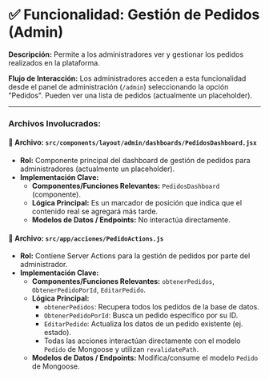 # ✅ Funcionalidad: Gestión de Pedidos (Admin)

**Descripción:** Permite a los administradores ver y gestionar los pedidos realizados en la plataforma.

**Flujo de Interacción:** Los administradores acceden a esta funcionalidad desde el panel de administración (`/admin`) seleccionando la opción "Pedidos". Pueden ver una lista de pedidos (actualmente un placeholder).

---

### Archivos Involucrados:

#### 📄 **Archivo:** `src/components/layout/admin/dashboards/PedidosDashboard.jsx`
* **Rol:** Componente principal del dashboard de gestión de pedidos para administradores (actualmente un placeholder).
* **Implementación Clave:**
    * **Componentes/Funciones Relevantes:** `PedidosDashboard` (componente).
    * **Lógica Principal:** Es un marcador de posición que indica que el contenido real se agregará más tarde.
    * **Modelos de Datos / Endpoints:** No interactúa directamente.

#### 📄 **Archivo:** `src/app/acciones/PedidoActions.js`
* **Rol:** Contiene Server Actions para la gestión de pedidos por parte del administrador.
* **Implementación Clave:**
    * **Componentes/Funciones Relevantes:** `obtenerPedidos`, `ObtenerPedidoPorId`, `EditarPedido`.
    * **Lógica Principal:**
        *   `obtenerPedidos`: Recupera todos los pedidos de la base de datos.
        *   `ObtenerPedidoPorId`: Busca un pedido específico por su ID.
        *   `EditarPedido`: Actualiza los datos de un pedido existente (ej. estado).
        *   Todas las acciones interactúan directamente con el modelo `Pedido` de Mongoose y utilizan `revalidatePath`.
    * **Modelos de Datos / Endpoints:** Modifica/consume el modelo `Pedido` de Mongoose.

